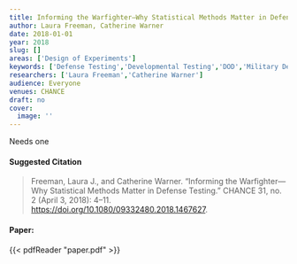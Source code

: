 ```yaml
---
title: Informing the Warfighter—Why Statistical Methods Matter in Defense Testing
author: Laura Freeman, Catherine Warner
date: 2018-01-01
year: 2018
slug: []
areas: ['Design of Experiments']
keywords: ['Defense Testing','Developmental Testing','DOD','Military Defense','U.S. Military']
researchers: ['Laura Freeman','Catherine Warner']
audience: Everyone
venues: CHANCE
draft: no
cover:
  image: ''
---
```




Needs one

#### Suggested Citation
> Freeman, Laura J., and Catherine Warner. “Informing the Warfighter—Why Statistical Methods Matter in Defense Testing.” CHANCE 31, no. 2 (April 3, 2018): 4–11. https://doi.org/10.1080/09332480.2018.1467627.



#### Paper: 
{{< pdfReader "paper.pdf" >}}


